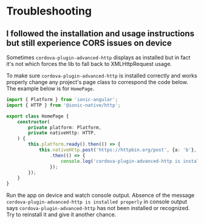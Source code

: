 # Troubleshooting

## I followed the installation and usage instructions but still experience CORS issues on device

Sometimes `cordova-plugin-advanced-http` displays as installed but in fact it's not which forces the lib to fall back to XMLHttpRequest usage.

To make sure `cordova-plugin-advanced-http` is installed correctly and works properly change any project's page class to correspond the code below. The example below is for `HomePage`.

```typescript
import { Platform } from 'ionic-angular';
import { HTTP } from '@ionic-native/http';

export class HomePage {
    constructor(
        private platform: Platform,
        private nativeHttp: HTTP,
    ) {
        this.platform.ready().then(() => {
            this.nativeHttp.post('https://httpbin.org/post', {a: 'b'}, {})
                .then(() => {
                    console.log('cordova-plugin-advanced-http is installed properly');
                });
        });
    }
}
```

Run the app on device and watch console output. Absence of the message `cordova-plugin-advanced-http is installed properly` in console output says `cordova-plugin-advanced-http` has not been installed or recognized. Try to reinstall it and give it another chance.
